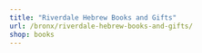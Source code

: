 ```yaml
---
title: "Riverdale Hebrew Books and Gifts"
url: /bronx/riverdale-hebrew-books-and-gifts/
shop: books
---
```

